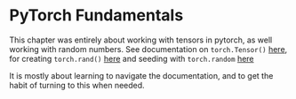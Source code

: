 # PyTorch Fundamentals

This chapter was entirely about working with tensors in 
pytorch, as well working with random numbers. See 
documentation on `torch.Tensor()` [here](https://docs.pytorch.org/docs/stable/tensors.html),
for creating `torch.rand()` [here](https://docs.pytorch.org/docs/stable/generated/torch.rand.html)
and seeding with `torch.random` [here](https://docs.pytorch.org/docs/stable/random.html) 

It is mostly about learning to navigate the documentation, and to get the habit of 
turning to this when needed.
